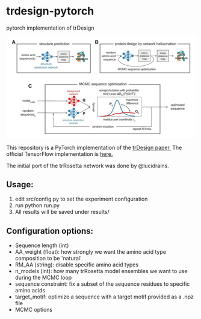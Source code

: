 # trdesign-pytorch
pytorch implementation of trDesign

![Alt text](assets/trDesign.jpg?raw=true "Title")

This repository is a PyTorch implementation of the [trDesign paper.](https://www.biorxiv.org/content/10.1101/2020.07.22.211482v1.full.pdf)
The official TensorFlow implementation is [here.](https://github.com/gjoni/trDesign)

The initial port of the trRosetta network was done by @lucidrains.

## Usage:
1. edit src/config.py to set the experiment configuration
2. run python run.py
3. All results will be saved under results/

## Configuration options:
- Sequence length (int)
- AA_weight (float): how strongly we want the amino acid type composition to be 'natural'
- RM_AA (string): disable specific amino acid types
- n_models (int): how many trRosetta model ensembles we want to use during the MCMC loop
- sequence constraint: fix a subset of the sequence residues to specific amino acids
- target_motif: optimize a sequence with a target motif provided as a .npz file
- MCMC options
